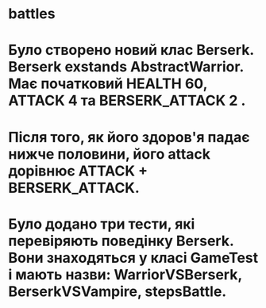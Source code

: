 # battles
# Було створено новий клас Berserk. Berserk exstands AbstractWarrior. Має початковий HEALTH 60, ATTACK 4 та BERSERK_ATTACK 2 .
# Після того, як його здоров'я падає нижче половини, його attack дорівнює ATTACK + BERSERK_ATTACK.
# Було додано три тести, які перевіряють поведінку Berserk. Вони знаходяться у класі GameTest і мають назви: WarriorVSBerserk, BerserkVSVampire, stepsBattle.
